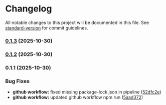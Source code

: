 # Changelog

All notable changes to this project will be documented in this file. See [standard-version](https://github.com/conventional-changelog/standard-version) for commit guidelines.

### [0.1.3](https://github.com/OGMikee/chess-opening-trainer/compare/v0.1.2...v0.1.3) (2025-10-30)

### [0.1.2](https://github.com/OGMikee/chess-opening-trainer/compare/v0.1.1...v0.1.2) (2025-10-30)

### 0.1.1 (2025-10-30)


### Bug Fixes

* **github workflow:** fixed missing package-lock.json in pipeline ([52dfc2e](https://github.com/OGMikee/chess-opening-trainer/commit/52dfc2e1d0fff1a99ff0dbf2e6c40a0f10a555c6))
* **github workflow:** updated github workflow npm run ([5aad372](https://github.com/OGMikee/chess-opening-trainer/commit/5aad372c1035e5ecda2a78c9c37613b325ed9c37))
